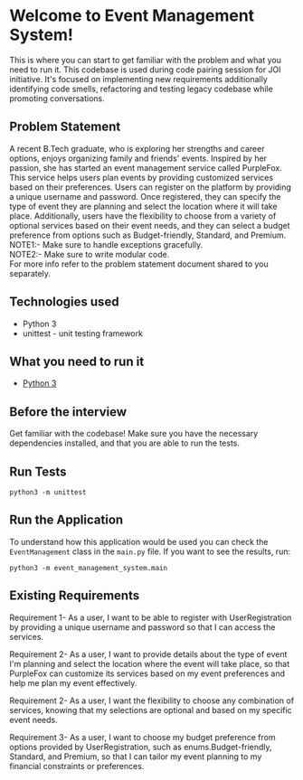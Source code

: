 # Welcome to Event Management System!
This is where you can start to get familiar with the problem and what you need to run it.
This codebase is used during code pairing session for JOI initiative.
It's focused on implementing new requirements additionally identifying code smells, refactoring and testing legacy codebase while promoting conversations.

## Problem Statement
A recent B.Tech graduate, who is exploring her strengths and career options, enjoys organizing family and friends' events. Inspired by her passion, she has started an event management service called PurpleFox. This service helps users plan events by providing customized services based on their preferences. Users can register on the platform by providing a unique username and password. Once registered, they can specify the type of event they are planning and select the location where it will take place. Additionally, users have the flexibility to choose from a variety of optional services based on their event needs, and they can select a budget preference from options such as Budget-friendly, Standard, and Premium.<br>
NOTE1:- Make sure to handle exceptions gracefully.<br>
NOTE2:- Make sure to write modular code.<br>
For more info refer to the problem statement document shared to you separately.

## Technologies used
- Python 3
- unittest - unit testing framework

## What you need to run it
- [Python 3](https://www.python.org/downloads/)

## Before the interview
Get familiar with the codebase! Make sure you have the necessary dependencies installed, and that you are able to run the tests.

## Run Tests
```console
python3 -m unittest
```

## Run the Application
To understand how this application would be used you can check the `EventManagement` class in the `main.py` file. If you want to see the results, run:
```console
python3 -m event_management_system.main
```

## Existing Requirements
Requirement 1- As a user, I want to be able to register with UserRegistration by providing a unique username and password so that I can access the services.

Requirement 2- As a user, I want to provide details about the type of event I'm planning and select the location where the event will take place, so that PurpleFox can customize its services based on my event preferences and help me plan my event effectively.

Requirement 2- As a user, I want the flexibility to choose any combination of services, knowing that my selections are optional and based on my specific event needs.

Requirement 3- As a user, I want to choose my budget preference from options provided by UserRegistration, such as enums.Budget-friendly, Standard, and Premium, so that I can tailor my event planning to my financial constraints or preferences.